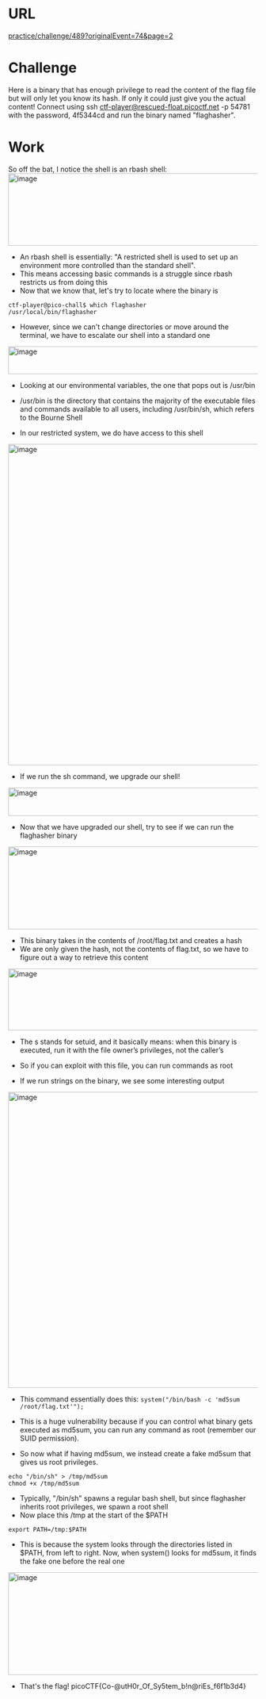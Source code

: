 # URL
[practice/challenge/489?originalEvent=74&page=2](https://play.picoctf.org/practice/challenge/489?originalEvent=74&page=2)

# Challenge
Here is a binary that has enough privilege to read the content of the flag file but will only let you know its hash. If only it could just give you the actual content!
Connect using ssh ctf-player@rescued-float.picoctf.net -p 54781 with the password, 4f5344cd and run the binary named "flaghasher".

# Work

So off the bat, I notice the shell is an rbash shell: 
<img width="749" height="146" alt="image" src="https://github.com/user-attachments/assets/0674de02-bad3-47fb-8397-0172268b3f92" />

* An rbash shell is essentially: "A restricted shell is used to set up an environment more controlled than the standard shell".
* This means accessing basic commands is a struggle since rbash restricts us from doing this
* Now that we know that, let's try to locate where the binary is

```
ctf-player@pico-chall$ which flaghasher
/usr/local/bin/flaghasher
```

* However, since we can't change directories or move around the terminal, we have to escalate our shell into a standard one

<img width="1186" height="56" alt="image" src="https://github.com/user-attachments/assets/1aa5241b-8805-4f3a-a67b-a0a615a8319b" />


* Looking at our environmental variables, the one that pops out is /usr/bin
* /usr/bin is the directory that contains the majority of the executable files and commands available to all users, including /usr/bin/sh, which refers to the Bourne Shell

* In our restricted system, we do have access to this shell
<img width="581" height="648" alt="image" src="https://github.com/user-attachments/assets/be745fa8-a677-4444-ae5e-cd00676505d4" />

* If we run the sh command, we upgrade our shell!
<img width="702" height="57" alt="image" src="https://github.com/user-attachments/assets/ee0a14ec-8494-4d41-8272-f5a3b9e13221" />


* Now that we have upgraded our shell, try to see if we can run the flaghasher binary

<img width="868" height="167" alt="image" src="https://github.com/user-attachments/assets/9c96876c-3170-4554-968c-a52893292af0" />

* This binary takes in the contents of /root/flag.txt and creates a hash
* We are only given the hash, not the contents of flag.txt, so we have to figure out a way to retrieve this content

<img width="848" height="125" alt="image" src="https://github.com/user-attachments/assets/9a6757cc-f723-436e-9720-fa478c4b0464" />

* The s stands for setuid, and it basically means: when this binary is executed, run it with the file owner’s privileges, not the caller’s
* So if you can exploit with this file, you can run commands as root

* If we run strings on the binary, we see some interesting output

<img width="583" height="597" alt="image" src="https://github.com/user-attachments/assets/f792029f-d9a8-4934-903e-c208aa569d54" />

* This command essentially does this: ```system("/bin/bash -c 'md5sum /root/flag.txt'");```
* This is a huge vulnerability because if you can control what binary gets executed as md5sum, you can run any command as root (remember our SUID permission).

* So now what if having md5sum, we instead create a fake md5sum that gives us root privileges.

```
echo "/bin/sh" > /tmp/md5sum
chmod +x /tmp/md5sum
```

* Typically, "/bin/sh" spawns a regular bash shell, but since flaghasher inherits root privileges, we spawn a root shell
* Now place this /tmp at the start of the $PATH

```
export PATH=/tmp:$PATH
```

* This is because the system looks through the directories listed in $PATH, from left to right. Now, when system() looks for md5sum, it finds the fake one before the real one

<img width="1381" height="207" alt="image" src="https://github.com/user-attachments/assets/a8e8fad2-97b3-4610-b5d3-3c783a2d1663" />

* That's the flag! picoCTF{Co-@utH0r_Of_Sy5tem_b!n@riEs_f6f1b3d4}
